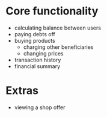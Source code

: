 # Core functionality

* calculating balance between users
* paying debts off
* buying products
    * charging other beneficiaries
    * changing prices
* transaction history
* financial summary

# Extras

* viewing a shop offer

